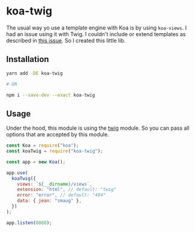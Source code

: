 # koa-twig

The usual way yo use a template engine with Koa is by using `koa-views`.
I had an issue using it with Twig. I couldn't include or extend templates as described in [this issue](https://github.com/queckezz/koa-views/issues/99).
So I created this little lib.

## Installation

```bash
yarn add -DE koa-twig

# OR

npm i --save-dev --exact koa-twig
```

## Usage

Under the hood, this module is using the [twig](https://github.com/twigjs/twig.js) module. So you can pass all options that are accepted by this module.

```js
const Koa = require("koa");
const koaTwig = require("koa-twig");

const app = new Koa();

app.use(
  koaTwig({
    views: `${__dirname}/views`,
    extension: "html", // default: "twig"
    error: "error", // default: "404"
    data: { jean: "smaug" },
  })
);

app.listen(8080);
```
